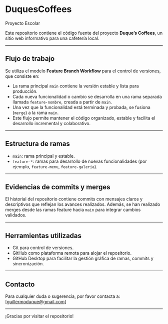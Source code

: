# DuquesCoffees
Proyecto Escolar

Este repositorio contiene el código fuente del proyecto **Duque’s Coffees**, un sitio web informativo para una cafetería local.

---

## Flujo de trabajo

Se utiliza el modelo **Feature Branch Workflow** para el control de versiones, que consiste en:

- La rama principal `main` contiene la versión estable y lista para producción.
- Cada nueva funcionalidad o cambio se desarrolla en una rama separada llamada `feature-nombre`, creada a partir de `main`.
- Una vez que la funcionalidad está terminada y probada, se fusiona (`merge`) a la rama `main`.
- Este flujo permite mantener el código organizado, estable y facilita el desarrollo incremental y colaborativo.

---

## Estructura de ramas

- `main`: rama principal y estable.
- `feature-*`: ramas para desarrollo de nuevas funcionalidades (por ejemplo, `feature-menu`, `feature-galeria`).

---

## Evidencias de commits y merges

El historial del repositorio contiene commits con mensajes claros y descriptivos que reflejan los avances realizados. Además, se han realizado merges desde las ramas feature hacia `main` para integrar cambios validados.

---

## Herramientas utilizadas

- Git para control de versiones.
- GitHub como plataforma remota para alojar el repositorio.
- GitHub Desktop para facilitar la gestión gráfica de ramas, commits y sincronización.

---

## Contacto

Para cualquier duda o sugerencia, por favor contacta a:  
[guillermoduque@gmail.com]

---

¡Gracias por visitar el repositorio!
